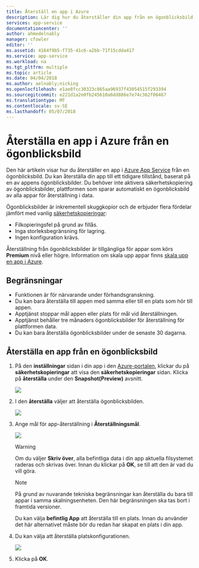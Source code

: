```yaml
---
title: Återställ en app i Azure
description: Lär dig hur du återställer din app från en ögonblicksbild.
services: app-service
documentationcenter: ''
author: ahmedelnably
manager: cfowler
editor: ''
ms.assetid: 4164f9b5-f735-41c6-a2bb-71f15cdda417
ms.service: app-service
ms.workload: na
ms.tgt_pltfrm: multiple
ms.topic: article
ms.date: 04/04/2018
ms.author: aelnably;nicking
ms.openlocfilehash: e1ae8fcc30323c865aa96937f43054515f293394
ms.sourcegitcommit: e221d1a2e0fb245610a6dd886e7e74c362f06467
ms.translationtype: MT
ms.contentlocale: sv-SE
ms.lasthandoff: 05/07/2018
---
```

# <a name="restore-an-app-in-azure-from-a-snapshot"></a>Återställa en app i Azure från en ögonblicksbild
Den här artikeln visar hur du återställer en app i [Azure App Service](../app-service/app-service-web-overview.md) från en ögonblicksbild. Du kan återställa din app till ett tidigare tillstånd, baserat på en av appens ögonblicksbilder. Du behöver inte aktivera säkerhetskopiering av ögonblicksbilder, plattformen som sparar automatiskt en ögonblicksbild av alla appar för återställning i data.

Ögonblicksbilder är inkrementell skuggkopior och de erbjuder flera fördelar jämfört med vanlig [säkerhetskopieringar](web-sites-backup.md):
- Filkopieringsfel på grund av fillås.
- Inga storleksbegränsning för lagring.
- Ingen konfiguration krävs.

Återställning från ögonblicksbilder är tillgängliga för appar som körs **Premium** nivå eller högre. Information om skala upp appar finns [skala upp en app i Azure](web-sites-scale.md).

## <a name="limitations"></a>Begränsningar

- Funktionen är för närvarande under förhandsgranskning.
- Du kan bara återställa till appen med samma eller till en plats som hör till appen.
- Apptjänst stoppar mål appen eller plats för mål vid återställningen.
- Apptjänst behåller tre månaders ögonblicksbilder för återställning för plattformen data.
- Du kan bara återställa ögonblicksbilder under de senaste 30 dagarna.
 

## <a name="restore-an-app-from-a-snapshot"></a>Återställa en app från en ögonblicksbild

1. På den **inställningar** sidan i din app i den [Azure-portalen](https://portal.azure.com), klickar du på **säkerhetskopieringar** att visa den **säkerhetskopieringar** sidan. Klicka på **återställa** under den **Snapshot(Preview)** avsnitt.
   
    ![](./media/app-service-web-restore-snapshots/1.png)

2. I den **återställa** väljer att återställa ögonblicksbilden.
   
    ![](./media/app-service-web-restore-snapshots/2.png)
   
3. Ange mål för app-återställning i **Återställningsmål**.
   
    ![](./media/app-service-web-restore-snapshots/3.png)
   
   > [!WARNING]
   > Om du väljer **Skriv över**, alla befintliga data i din app aktuella filsystemet raderas och skrivas över. Innan du klickar på **OK**, se till att den är vad du vill göra.
   > 
   > 
      
   > [!Note]
   > På grund av nuvarande tekniska begränsningar kan återställa du bara till appar i samma skalningsenheten. Den här begränsningen ska tas bort i framtida versioner.
   > 
   > 
   
    Du kan välja **befintlig App** att återställa till en plats. Innan du använder det här alternativet måste bör du redan har skapat en plats i din app.

4. Du kan välja att återställa platskonfigurationen.
   
    ![](./media/app-service-web-restore-snapshots/4.png)

5. Klicka på **OK**.
